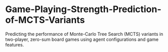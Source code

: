 # Game-Playing-Strength-Prediction-of-MCTS-Variants
 Predicting the performance of Monte-Carlo Tree Search (MCTS) variants in two-player, zero-sum board games using agent configurations and game features.
